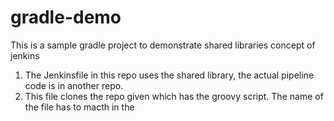 # gradle-demo

This is a sample gradle project to demonstrate shared libraries concept of jenkins

1. The Jenkinsfile in this repo uses the shared library, the actual pipeline code is in another repo.
2. This file clones the repo given which has the groovy script. The name of the file has to macth in the 
